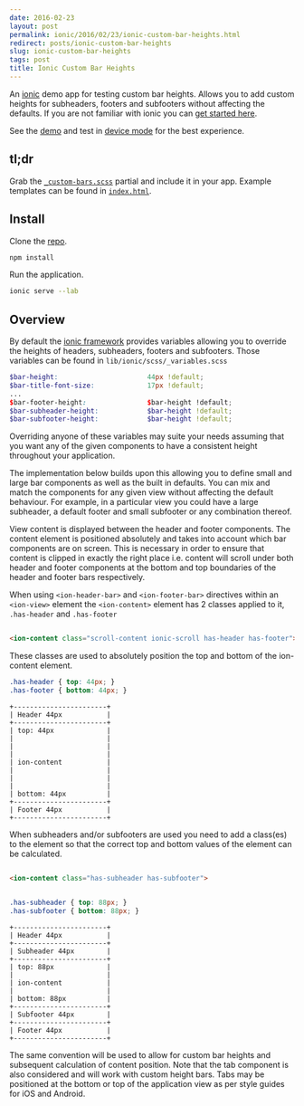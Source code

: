 ```yaml
---
date: 2016-02-23
layout: post
permalink: ionic/2016/02/23/ionic-custom-bar-heights.html
redirect: posts/ionic-custom-bar-heights
slug: ionic-custom-bar-heights
tags: post
title: Ionic Custom Bar Heights
---
```


An [ionic](http://ionicframework.com/) demo app for testing custom bar heights. Allows you to add custom heights for subheaders, footers and subfooters without affecting the defaults. If you are not familiar with ionic you can [get started here](http://ionicframework.com/getting-started/).

See the [demo](http://scottwhittaker.github.io/ionic-custom-bar-heights) and test in [device mode](https://developer.chrome.com/devtools/docs/device-mode) for the best experience.

## tl;dr

Grab the [`_custom-bars.scss`](https://github.com/ScottWhittaker/ionic-custom-bar-heights/blob/master/scss/_custom-bars.scss) partial and include it in your app. Example templates can be found in [`index.html`](https://github.com/ScottWhittaker/ionic-custom-bar-heights/blob/master/www/index.html).

## Install

Clone the [repo](https://github.com/ScottWhittaker/ionic-custom-bar-heights).

```bash
npm install
```

Run the application.

```bash
ionic serve --lab
```

## Overview

By default the [ionic framework](http://ionicframework.com/) provides variables allowing you to override the heights of headers, subheaders, footers and subfooters. Those variables can be found in `lib/ionic/scss/_variables.scss`

```scss
$bar-height:                      44px !default;
$bar-title-font-size:             17px !default;
...
$bar-footer-height:               $bar-height !default;
$bar-subheader-height:            $bar-height !default;
$bar-subfooter-height:            $bar-height !default;
```

Overriding anyone of these variables may suite your needs assuming that you want any of the given components to have a consistent height throughout your application.

The implementation below builds upon this allowing you to define small and large bar components as well as the built in defaults. You can mix and match the components for any given view without affecting the default behaviour. For example, in a particular view you could have a large subheader, a default footer and small subfooter or any combination thereof.

View content is displayed between the header and footer components. The content element is positioned absolutely and takes into account which bar components are on screen. This is necessary in order to ensure that content is clipped in exactly the right place i.e. content will scroll under both header and footer components at the bottom and top boundaries of the header and footer bars respectively.

When using `<ion-header-bar>` and `<ion-footer-bar>` directives within an `<ion-view>` element the `<ion-content>` element has 2 classes applied to it, `.has-header` and `.has-footer`

```html

<ion-content class="scroll-content ionic-scroll has-header has-footer">

```

These classes are used to absolutely position the top and bottom of the ion-content element.

```css
.has-header { top: 44px; }
.has-footer { bottom: 44px; }
```

```
+-----------------------+
| Header 44px           |
+-----------------------+
| top: 44px             |
|                       |
|                       |
|                       |
| ion-content           |
|                       |
|                       |
|                       |
| bottom: 44px          |
+-----------------------+
| Footer 44px           |
+-----------------------+
```

When subheaders and/or subfooters are used you need to add a class(es) to the <ion-content> element so that the correct top and bottom values of the element can be calculated.

```html

<ion-content class="has-subheader has-subfooter">

```

```css

.has-subheader { top: 88px; }
.has-subfooter { bottom: 88px; }

```

```
+-----------------------+
| Header 44px           |
+-----------------------+
| Subheader 44px        |
+-----------------------+
| top: 88px             |
|                       |
| ion-content           |
|                       |
| bottom: 88px          |
+-----------------------+
| Subfooter 44px        |
+-----------------------+
| Footer 44px           |
+-----------------------+
```

The same convention will be used to allow for custom bar heights and subsequent calculation of content position. Note that the tab component is also considered and will work with custom height bars. Tabs may be positioned at the bottom or top of the application view as per style guides for iOS and Android.
